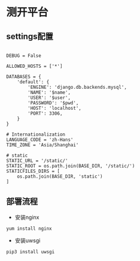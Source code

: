# 测开平台

## settings配置

```pythonregexp

DEBUG = False

ALLOWED_HOSTS = ['*']

DATABASES = {
    'default': {
        'ENGINE': 'django.db.backends.mysql',
        'NAME': '$name',
        'USER': '$user',
        'PASSWORD': '$pwd',
        'HOST': 'localhost',
        'PORT': 3306,
    }
}

# Internationalization
LANGUAGE_CODE = 'zh-Hans'
TIME_ZONE = 'Asia/Shanghai'

# static
STATIC_URL = '/static/'
STATIC_ROOT = os.path.join(BASE_DIR, '/static/')
STATICFILES_DIRS = [
    os.path.join(BASE_DIR, 'static')
]
```

## 部署流程

- 安装nginx

`
yum install nginx
`
- 安装uwsgi

`
pip3 install uwsgi
`
